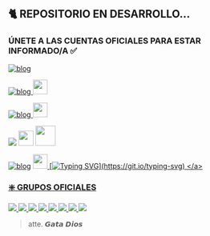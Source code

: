 ## 🐈 REPOSITORIO EN DESARROLLO...

### ÚNETE A LAS CUENTAS OFICIALES PARA ESTAR INFORMADO/A ✅

[![blog](https://img.shields.io/badge/Gmail_➡️_centergatabot@gmail.com-D14836?style=for-the-badge&logo=gmail&logoColor=white)
](mailto:https://centergatabot@gmail.com)

[![blog](https://img.shields.io/badge/Facebook-1877F2?style=for-the-badge&logo=facebook&logoColor=white)
](https://facebook.com/groups/872989990425789/) <img src="https://www.pngall.com/wp-content/uploads/9/Group-Vector-PNG-Clipart.png" height="29px">

[![blog](https://img.shields.io/badge/YouTube-FF0000?style=for-the-badge&logo=youtube&logoColor=white)
](https://www.youtube.com/@gatadios)  <img src="https://github.com/siegrin/siegrin/blob/main/Assets/powerup.gif" height="29px">

<p align="hihg">   
<a href="https://instagram.com/gata_dios" target="_blank"> <img src="https://img.shields.io/badge/Instagram-E4405F?style=for-the-badge&logo=instagram&logoColor=white" target="_blank"></a> <img src="https://github.com/siegrin/siegrin/blob/main/Assets/Handshake.gif" height="30px"> 
<a href="https://github.com/GataNina-Li"><img src="http://readme-typing-svg.herokuapp.com?font=mono&size=14&duration=3000&color=ABF7BB&center=verdadero&vCenter=verdadero&lines=Solo+escr%C3%ADba+si+tiene+dudas." height="40px"
</p> 

[![blog](https://img.shields.io/badge/GataBot-Update-25D366?style=for-the-badge&logo=whatsapp&logoColor=white 
)](https://chat.whatsapp.com/DVhu9S9Zr7cBFFl26N61U3) <a href="https://chat.whatsapp.com/DVhu9S9Zr7cBFFl26N61U3"> <img src="https://upload.wikimedia.org/wikipedia/commons/thumb/1/19/WhatsApp_logo-color-vertical.svg/1200px-WhatsApp_logo-color-vertical.svg.png" height="29px">
[![Typing SVG](http://readme-typing-svg.herokuapp.com?font=Fira+Code&size=10&duration=3000&pause=1000&color=34F6F7&center=falso&vCenter=falso&width=435&lines=%C3%9Anete+y+Conoce+las+%C3%9Altimas+Novedades!!)](https://git.io/typing-svg)
</a>

### ❇️ GRUPOS OFICIALES
<a href="https://chat.whatsapp.com/KwoMppqeh4lH27rNM4qEbz" target="blank"><img src="https://img.shields.io/badge/1️⃣_COMUNIDAD_GATADOT_🐈-25D366?style=for-the-badge&logo=whatsapp&logoColor=white" />
<a href="https://chat.whatsapp.com/DUU638FK74P7KWmRAd4u4J" target="blank"><img src="https://img.shields.io/badge/2️⃣_COMUNIDAD_GATADOT_🐈-25D366?style=for-the-badge&logo=whatsapp&logoColor=white" />
<a href="https://chat.whatsapp.com/Kt5EXwUhcO8Ay76CIDLs7d" target="blank"><img src="https://img.shields.io/badge/3️⃣_COMUNIDAD_GATADOT_🐈-25D366?style=for-the-badge&logo=whatsapp&logoColor=white" />
<a href="https://chat.whatsapp.com/IfQOvlx41su7bPUnfTg7ZB" target="blank"><img src="https://img.shields.io/badge/4️⃣_COMUNIDAD_GATADOT_🐈-25D366?style=for-the-badge&logo=whatsapp&logoColor=white" />
<a href="https://chat.whatsapp.com/HJLpWS2BDrWCPH6uAUKIRG" target="blank"><img src="https://img.shields.io/badge/5️⃣_COMUNIDAD_GATADOT_🐈-25D366?style=for-the-badge&logo=whatsapp&logoColor=white" />
<a href="https://chat.whatsapp.com/F63pQpKCsWiF2zFXxhYnky" target="blank"><img src="https://img.shields.io/badge/🐈 ᴳᵃᵗᵃᴮᵒᵗ 🌟 ᴰᵒʳʳᵃᵗᴮᵒᵗ 🧿-25D366?style=for-the-badge&logo=whatsapp&logoColor=white" />
<a href="https://chat.whatsapp.com/CcJKHrxGBWAAH3PiBL07JS" target="blank"><img src="https://img.shields.io/badge/🐈 𝐆𝐚𝐭𝐚𝐁𝐨𝐭 & 𝐋𝐨𝐥𝐢𝐁𝐨𝐭 🥳-25D366?style=for-the-badge&logo=whatsapp&logoColor=white" />
<a href="https://chat.whatsapp.com/I3qjtQABJPaB65i2uhGe81" target="blank"><img src="https://img.shields.io/badge/💖 🅜🅤🅛🅣🅘 🅑🅞🅣🅢 💖-25D366?style=for-the-badge&logo=whatsapp&logoColor=white" />
</a>
  
> atte. 𝙂𝙖𝙩𝙖 𝘿𝙞𝙤𝙨
